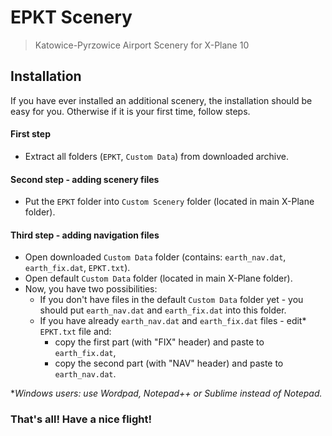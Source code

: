# EPKT Scenery

> Katowice-Pyrzowice Airport Scenery for X-Plane 10

## Installation 
If you have ever installed an additional scenery, the installation should be easy for you. Otherwise if it is your first time, follow steps.

#### First step
- Extract all folders (`EPKT`, `Custom Data`) from downloaded archive.

#### Second step - adding scenery files
- Put the `EPKT` folder into `Custom Scenery` folder (located in main X-Plane folder).

#### Third step - adding navigation files
- Open downloaded `Custom Data` folder (contains: `earth_nav.dat`, `earth_fix.dat`, `EPKT.txt`).
- Open default `Custom Data` folder (located in main X-Plane folder).
- Now, you have two possibilities:
    - If you don't have files in the default `Custom Data` folder yet - you should put `earth_nav.dat` and `earth_fix.dat` into this folder.
    - If you have already `earth_nav.dat` and `earth_fix.dat` files - edit* `EPKT.txt` file and:
        - copy the first part (with "FIX" header) and paste to `earth_fix.dat`,
        - copy the second part (with "NAV" header) and paste to `earth_nav.dat`.

**Windows users: use Wordpad, Notepad++ or Sublime instead of Notepad.*

### That's all! Have a nice flight!
